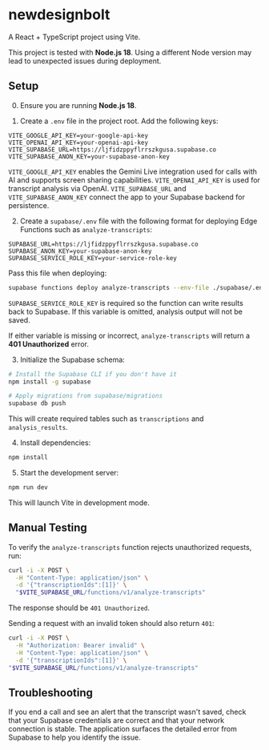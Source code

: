 # newdesignbolt

A React + TypeScript project using Vite.

This project is tested with **Node.js 18**. Using a different Node version may
lead to unexpected issues during deployment.

## Setup

0. Ensure you are running **Node.js 18**.

1. Create a `.env` file in the project root. Add the following keys:

```
VITE_GOOGLE_API_KEY=your-google-api-key
VITE_OPENAI_API_KEY=your-openai-api-key
VITE_SUPABASE_URL=https://ljfidzppyflrrszkgusa.supabase.co
VITE_SUPABASE_ANON_KEY=your-supabase-anon-key
```

`VITE_GOOGLE_API_KEY` enables the Gemini Live integration used for calls with AI and supports screen sharing capabilities.
`VITE_OPENAI_API_KEY` is used for transcript analysis via OpenAI.
`VITE_SUPABASE_URL` and `VITE_SUPABASE_ANON_KEY` connect the app to your Supabase backend for persistence.

2. Create a `supabase/.env` file with the following format for deploying Edge Functions such as `analyze-transcripts`:

```
SUPABASE_URL=https://ljfidzppyflrrszkgusa.supabase.co
SUPABASE_ANON_KEY=your-supabase-anon-key
SUPABASE_SERVICE_ROLE_KEY=your-service-role-key
```

Pass this file when deploying:

```bash
supabase functions deploy analyze-transcripts --env-file ./supabase/.env
```

`SUPABASE_SERVICE_ROLE_KEY` is required so the function can write results back to Supabase. If this variable is omitted, analysis output will not be saved.

If either variable is missing or incorrect, `analyze-transcripts` will return a **401 Unauthorized** error.

3. Initialize the Supabase schema:

```bash
# Install the Supabase CLI if you don't have it
npm install -g supabase

# Apply migrations from supabase/migrations
supabase db push
```

This will create required tables such as `transcriptions` and `analysis_results`.

4. Install dependencies:

```bash
npm install
```

5. Start the development server:

```bash
npm run dev
```

This will launch Vite in development mode.

## Manual Testing

To verify the `analyze-transcripts` function rejects unauthorized requests, run:

```bash
curl -i -X POST \
  -H "Content-Type: application/json" \
  -d '{"transcriptionIds":[1]}' \
  "$VITE_SUPABASE_URL/functions/v1/analyze-transcripts"
```

The response should be `401 Unauthorized`.

Sending a request with an invalid token should also return `401`:

```bash
curl -i -X POST \
  -H "Authorization: Bearer invalid" \
  -H "Content-Type: application/json" \
  -d '{"transcriptionIds":[1]}' \
"$VITE_SUPABASE_URL/functions/v1/analyze-transcripts"
```

## Troubleshooting

If you end a call and see an alert that the transcript wasn't saved, check that
your Supabase credentials are correct and that your network connection is
stable. The application surfaces the detailed error from Supabase to help you
identify the issue.

